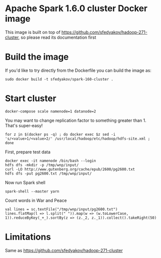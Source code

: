 # Apache Spark 1.6.0 cluster Docker image
This image is built on top of https://github.com/sfedyakov/hadoop-271-cluster, so please read its documentation first

# Build the image

If you'd like to try directly from the Dockerfile you can build the image as:

```
sudo docker build -t sfedyakov/spark-160-cluster .
```

# Start cluster

```
docker-compose scale namenode=1 datanode=2
```

You may want to change replication factor to something greater than 1. That's super-easy!

```
for z in $(docker ps -q) ; do docker exec $z sed -i 's/<value>1/<value>2/' /usr/local/hadoop/etc/hadoop/hdfs-site.xml ; done
```


First, prepare test data

```
docker exec -it namenode /bin/bash --login
hdfs dfs -mkdir -p /tmp/wnp/input/ 
curl -LO http://www.gutenberg.org/cache/epub/2600/pg2600.txt 
hdfs dfs -put pg2600.txt /tmp/wnp/input/ 
```


Now run Spark shell

```
spark-shell --master yarn
```

Count words in War and Peace

```
val lines = sc.textFile("/tmp/wnp/input/pg2600.txt")
lines.flatMap(l => l.split(" ")).map(w => (w.toLowerCase, 1)).reduceByKey(_+_).sortBy(z => (z._2, z._1)).collect().takeRight(50)
```

# Limitations
Same as https://github.com/sfedyakov/hadoop-271-cluster
